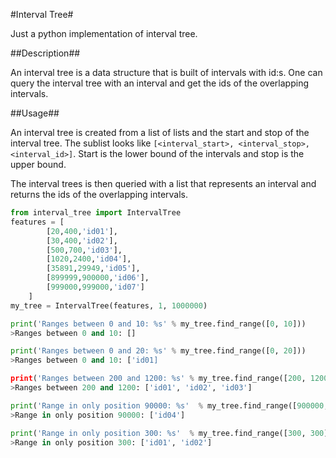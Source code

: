 #Interval Tree#

Just a python implementation of interval tree.

##Description##

An interval tree is a data structure that is built of intervals with id:s.
One can query the interval tree with an interval and get the ids of the overlapping intervals.

##Usage##

An interval tree is created from a list of lists and the start and stop of the interval tree.
The sublist looks like ```[<interval_start>, <interval_stop>, <interval_id>]```.
Start is the lower bound of the intervals and stop is the upper bound.

The interval trees is then queried with a list that represents an interval and returns the ids of the overlapping intervals.

```python
from interval_tree import IntervalTree
features = [
        [20,400,'id01'], 
        [30,400,'id02'], 
        [500,700,'id03'], 
        [1020,2400,'id04'], 
        [35891,29949,'id05'], 
        [899999,900000,'id06'], 
        [999000,999000,'id07']
    ]
my_tree = IntervalTree(features, 1, 1000000)

print('Ranges between 0 and 10: %s' % my_tree.find_range([0, 10]))
>Ranges between 0 and 10: []

print('Ranges between 0 and 20: %s' % my_tree.find_range([0, 20]))
>Ranges between 0 and 10: ['id01]

print('Ranges between 200 and 1200: %s' % my_tree.find_range([200, 1200]))
>Ranges between 200 and 1200: ['id01', 'id02', 'id03']

print('Range in only position 90000: %s'  % my_tree.find_range([900000, 900000]))
>Range in only position 90000: ['id04']

print('Range in only position 300: %s'  % my_tree.find_range([300, 300]))
>Range in only position 300: ['id01', 'id02']
```